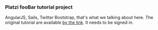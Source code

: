 ### Platzi fooBar tutorial project

AngularJS, Sails, Twitter Bootstrap, that's what we talking about here.
The original tutorial are available
[by the link](https://courses.platzi.com/). It needs to be signed in.

